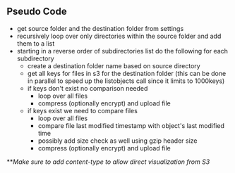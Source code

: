 ## Pseudo Code
- get source folder and the destination folder from settings
- recursively loop over only directories within the source folder and add them to a list
- starting in a reverse order of subdirectories list do the following for each subdirectory
  - create a destination folder name based on source directory
  - get all keys for files in s3 for the destination folder (this can be done in parallel to speed up the listobjects call since it limits to 1000keys)
  - if keys don't exist no comparison needed
    - loop over all files
    - compress (optionally encrypt) and upload file
  - if keys exist we need to compare files
    - loop over all files
    - compare file last modified timestamp with object's last modified time
    - possibly add size check as well using gzip header size
    - compress (optionally encrypt) and upload file

***Make sure to add content-type to allow direct visualization from S3*
